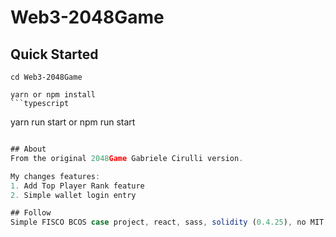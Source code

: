 # Web3-2048Game

## Quick Started
```
cd Web3-2048Game

yarn or npm install
```typescript

```
yarn run start or npm run start
```typescript

## About
From the original 2048Game Gabriele Cirulli version.

My changes features:
1. Add Top Player Rank feature
2. Simple wallet login entry

## Follow
Simple FISCO BCOS case project, react, sass, solidity (0.4.25), no MIT, you can do whatever you want to learn!
